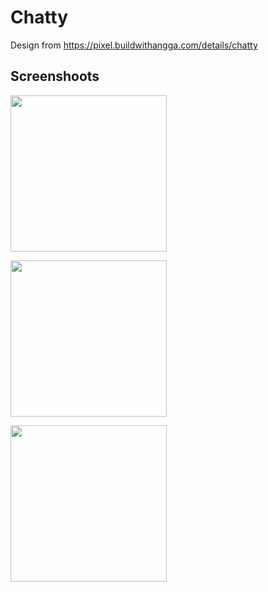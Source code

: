 # Chatty

Design from https://pixel.buildwithangga.com/details/chatty

## Screenshoots

[<img src="https://user-images.githubusercontent.com/6375150/149201436-fed1a6e7-a4a5-4979-9dac-a1a15a033610.png" width="250"/>](image.png)


[<img src="https://user-images.githubusercontent.com/6375150/149201464-ecd8ecd3-8c67-45e9-b25d-d6450ca71d00.png" width="250"/>](image.png)


[<img src="https://user-images.githubusercontent.com/6375150/149201482-57b57fc8-f8f9-4c63-b182-87c95fa9ab9f.png" width="250"/>](image.png)
